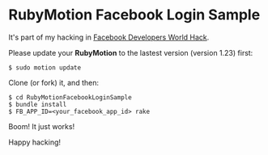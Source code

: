 RubyMotion Facebook Login Sample
================================

It's part of my hacking in [Facebook Developers World Hack](http://www.fbworldhack.com/).

Please update your **RubyMotion** to the lastest version (version 1.23) first:

    $ sudo motion update

Clone (or fork) it, and then:

    $ cd RubyMotionFacebookLoginSample
    $ bundle install
    $ FB_APP_ID=<your_facebook_app_id> rake

Boom! It just works!

Happy hacking!

